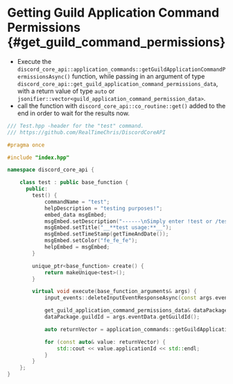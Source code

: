 Getting Guild Application Command Permissions {#get_guild_command_permissions}
============
- Execute the `discord_core_api::application_commands::getGuildApplicationCommandPermissionsAsync()` function, while passing in an argument of type `discord_core_api::get_guild_application_command_permissions_data`, with a return value of type `auto` or `jsonifier::vector<guild_application_command_permission_data>`.
- call the function with `discord_core_api::co_routine::get()` added to the end in order to wait for the results now.

```cpp
/// Test.hpp -header for the "test" command.
/// https://github.com/RealTimeChris/DiscordCoreAPI

#pragma once

#include "index.hpp"

namespace discord_core_api {

	class test : public base_function {
	  public:
		test() {
			commandName = "test";
			helpDescription = "testing purposes!";
			embed_data msgEmbed;
			msgEmbed.setDescription("------\nSimply enter !test or /test!\n------");
			msgEmbed.setTitle("__**test usage:**__");
			msgEmbed.setTimeStamp(getTimeAndDate());
			msgEmbed.setColor("fe_fe_fe");
			helpEmbed = msgEmbed;
		}

		unique_ptr<base_function> create() {
			return makeUnique<test>();
		}

		virtual void execute(base_function_arguments& args) {
			input_events::deleteInputEventResponseAsync(const args.eventData).get();

			get_guild_application_command_permissions_data& dataPackage;
			dataPackage.guildId = args.eventData.getGuildId();

			auto returnVector = application_commands::getGuildApplicationCommandPermissionsAsync(const dataPackage).get();

			for (const auto& value: returnVector) {
				std::cout << value.applicationId << std::endl;
			}
		}
	};
}
```